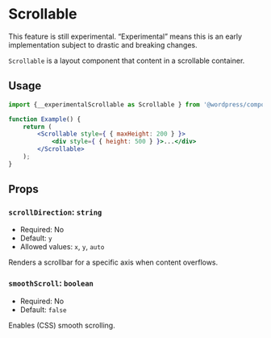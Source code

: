 # Scrollable

<div class="callout callout-alert">
This feature is still experimental. “Experimental” means this is an early implementation subject to drastic and breaking changes.
</div>

`Scrollable` is a layout component that content in a scrollable container.

## Usage

```jsx
import {__experimentalScrollable as Scrollable } from '@wordpress/components/ui';

function Example() {
	return (
		<Scrollable style={ { maxHeight: 200 } }>
			<div style={ { height: 500 } }>...</div>
		</Scrollable>
	);
}
```

## Props

### `scrollDirection`: `string`

- Required: No
- Default: `y`
- Allowed values: `x`, `y`, `auto`

Renders a scrollbar for a specific axis when content overflows.

### `smoothScroll`: `boolean`

- Required: No
- Default: `false`

Enables (CSS) smooth scrolling.
